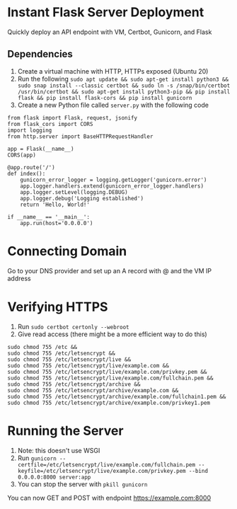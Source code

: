 # Instant Flask Server Deployment
Quickly deploy an API endpoint with VM, Certbot, Gunicorn, and Flask

## Dependencies
1. Create a virtual machine with HTTP, HTTPs exposed (Ubuntu 20)
2. Run the following
```sudo apt update && sudo apt-get install python3 && sudo snap install --classic certbot && sudo ln -s /snap/bin/certbot /usr/bin/certbot && sudo apt-get install python3-pip && pip install flask && pip install flask-cors && pip install gunicorn```
3. Create a new Python file called ```server.py``` with the following code
````
from flask import Flask, request, jsonify
from flask_cors import CORS
import logging
from http.server import BaseHTTPRequestHandler

app = Flask(__name__)
CORS(app)

@app.route('/')
def index():
    gunicorn_error_logger = logging.getLogger('gunicorn.error')
    app.logger.handlers.extend(gunicorn_error_logger.handlers)
    app.logger.setLevel(logging.DEBUG)
    app.logger.debug('Logging established')
    return 'Hello, World!'

if __name__ == '__main__':
    app.run(host='0.0.0.0')
````

# Connecting Domain
Go to your DNS provider and set up an A record with @ and the VM IP address

# Verifying HTTPS
1. Run ```sudo certbot certonly --webroot```
2. Give read access (there might be a more efficient way to do this)
````
sudo chmod 755 /etc &&
sudo chmod 755 /etc/letsencrypt &&
sudo chmod 755 /etc/letsencrypt/live &&
sudo chmod 755 /etc/letsencrypt/live/example.com &&
sudo chmod 755 /etc/letsencrypt/live/example.com/privkey.pem &&
sudo chmod 755 /etc/letsencrypt/live/example.com/fullchain.pem &&
sudo chmod 755 /etc/letsencrypt/archive &&
sudo chmod 755 /etc/letsencrypt/archive/example.com &&
sudo chmod 755 /etc/letsencrypt/archive/example.com/fullchain1.pem &&
sudo chmod 755 /etc/letsencrypt/archive/example.com/privkey1.pem 
````

# Running the Server
1. Note: this doesn't use WSGI
2. Run ```gunicorn --certfile=/etc/letsencrypt/live/example.com/fullchain.pem --keyfile=/etc/letsencrypt/live/example.com/privkey.pem --bind 0.0.0.0:8000 server:app```
3. You can stop the server with ```pkill gunicorn```

You can now GET and POST with endpoint https://example.com:8000
